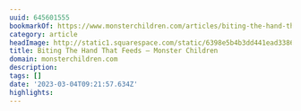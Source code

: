 ```yaml
---
uuid: 645601555
bookmarkOf: https://www.monsterchildren.com/articles/biting-the-hand-that-feeds
category: article
headImage: http://static1.squarespace.com/static/6398e5b4b3dd441ead33860a/6398e815f2eabd0b458bc856/63fe7be28fc9285aa54118ac/1677707208300/BTHTF-COMPRESSED-4.jpg?format=1500w
title: Biting The Hand That Feeds — Monster Children
domain: monsterchildren.com
description: 
tags: []
date: '2023-03-04T09:21:57.634Z'
highlights: 
---
```




